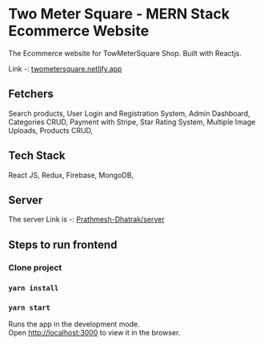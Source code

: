 # Two Meter Square - MERN Stack Ecommerce Website
The Ecommerce website for TowMeterSquare Shop. Built with Reactjs.

Link -: [twometersquare.netlify.app](https://twometersquare.netlify.app/)

## Fetchers
Search products, 
User Login and Registration System, 
Admin Dashboard, 
Categories CRUD, 
Payment with Stripe, 
Star Rating System, 
Multiple Image Uploads, 
Products CRUD, 

## Tech Stack 
React JS, 
Redux, 
Firebase, 
MongoDB, 

## Server
The server Link is -: [Prathmesh-Dhatrak/server](https://github.com/Prathmesh-Dhatrak/server)

## Steps to run frontend

### Clone project
### `yarn install`
### `yarn start`

Runs the app in the development mode.\
Open [http://localhost:3000](http://localhost:3000) to view it in the browser.


